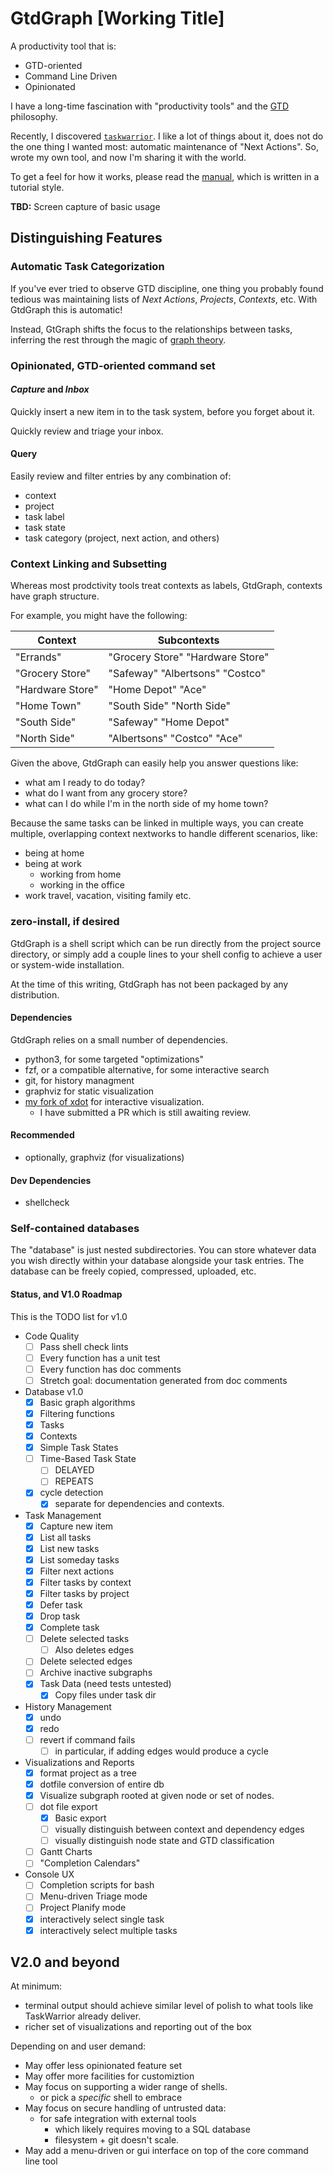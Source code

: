 # GtdGraph [Working Title]

A productivity tool that is:

- GTD-oriented
- Command Line Driven
- Opinionated

I have a long-time fascination with "productivity tools" and the
[GTD](https://en.wikipedia.org/wiki/Getting_Things_Done) philosophy.

Recently, I discovered [`taskwarrior`](https://taskwarrior.org/). I
like a lot of things about it, does not do the one thing I wanted
most: automatic maintenance of "Next Actions". So, wrote my own tool,
and now I'm sharing it with the world.

To get a feel for how it works, please read the [manual](manual.md),
which is written in a tutorial style.

**TBD:** Screen capture of basic usage

## Distinguishing Features

### Automatic Task Categorization 

If you've ever tried to observe GTD discipline, one thing you probably
found tedious was maintaining lists of *Next Actions*, *Projects*,
*Contexts*, etc. With GtdGraph this is automatic!

Instead, GtGraph shifts the focus to the relationships between tasks,
inferring the rest through the magic of [graph
theory](https://en.wikipedia.org/wiki/Graph_theory).

### Opinionated, GTD-oriented command set

#### *Capture* and *Inbox*

Quickly insert a new item in to the task system, before you forget
about it. 

Quickly review and triage your inbox.

#### Query

Easily review and filter entries by any combination of:

- context
- project
- task label
- task state
- task category (project, next action, and others)

### Context Linking and Subsetting

Whereas most prodctivity tools treat contexts as labels, GtdGraph,
contexts have graph structure.

For example, you might have the following:

| Context          | Subcontexts                      |
| ---------------- | -------------------------------- |
| "Errands"        | "Grocery Store" "Hardware Store" |
| "Grocery Store"  | "Safeway" "Albertsons" "Costco"  |
| "Hardware Store" | "Home Depot" "Ace"               |
| "Home Town"      | "South Side" "North Side"        |
| "South Side"     | "Safeway" "Home Depot"           |
| "North Side"     | "Albertsons" "Costco" "Ace"      |

Given the above, GtdGraph can easily help you answer questions like:

- what am I ready to do today?
- what do I want from any grocery store?
- what can I do while I'm in the north side of my home town?

Because the same tasks can be linked in multiple ways, you can create
multiple, overlapping context nextworks to handle different scenarios,
like: 

- being at home
- being at work
  - working from home
  - working in the office
- work travel, vacation, visiting family etc.

### zero-install, if desired

GtdGraph is a shell script which can be run directly from the project
source directory, or simply add a couple lines to your shell config to
achieve a user or system-wide installation.

At the time of this writing, GtdGraph has not been packaged by any
distribution.

#### Dependencies

GtdGraph relies on a small number of dependencies.

- python3, for some targeted "optimizations"
- fzf, or a compatible alternative, for some interactive search
- git, for history managment
- graphviz for static visualization
- [my fork of xdot](http://github.com/emdash/xdot) for interactive
  visualization.
  - I have submitted a PR which is still awaiting review.

#### Recommended

- optionally, graphviz (for visualizations)

#### Dev Dependencies

- shellcheck

### Self-contained databases

The "database" is just nested subdirectories. You can store whatever
data you wish directly within your database alongside your task
entries. The database can be freely copied, compressed, uploaded, etc.

#### Status, and V1.0 Roadmap ####

This is the TODO list for v1.0

- Code Quality
  - [ ] Pass shell check lints
  - [ ] Every function has a unit test
  - [ ] Every function has doc comments
  - [ ] Stretch goal: documentation generated from doc comments
- Database v1.0
  - [X] Basic graph algorithms
  - [X] Filtering functions
  - [X] Tasks
  - [X] Contexts
  - [X] Simple Task States
  - [ ] Time-Based Task State
	- [ ] DELAYED
	- [ ] REPEATS
  - [X] cycle detection
	- [X] separate for dependencies and contexts.
- Task Management
  - [X] Capture new item
  - [X] List all tasks
  - [X] List new tasks
  - [X] List someday tasks
  - [X] Filter next actions
  - [X] Filter tasks by context
  - [X] Filter tasks by project
  - [X] Defer task
  - [X] Drop task
  - [X] Complete task
  - [ ] Delete selected tasks
    - [ ] Also deletes edges
  - [ ] Delete selected edges
  - [ ] Archive inactive subgraphs
  - [X] Task Data (need tests untested)
    - [X] Copy files under task dir
- History Management
  - [X] undo
  - [X] redo
  - [ ] revert if command fails
    - [ ] in particular, if adding edges would produce a cycle
- Visualizations and Reports
  - [X] format project as a tree
  - [X] dotfile conversion of entire db
  - [X] Visualize subgraph rooted at given node or set of nodes.
  - [ ] dot file export
    - [X] Basic export
	- [ ] visually distinguish between context and dependency edges 
	- [ ] visually distinguish node state and GTD classification
  - [ ] Gantt Charts
  - [ ] "Completion Calendars"
- Console UX
  - [ ] Completion scripts for bash
  - [ ] Menu-driven Triage mode
  - [ ] Project Planify mode
  - [X] interactively select single task
  - [X] interactively select multiple tasks

## V2.0 and beyond

At minimum:

- terminal output should achieve similar level of polish to what tools
like TaskWarrior already deliver.
- richer set of visualizations and reporting out of the box

Depending on and user demand:

- May offer less opinionated feature set
- May offer more facilities for customiztion
- May focus on supporting a wider range of shells.
  - or pick a *specific* shell to embrace
- May focus on secure handling of untrusted data:
  - for safe integration with external tools
	- which likely requires moving to a SQL database
	- filesystem + git doesn't scale.
- May add a menu-driven or gui interface on top of the core command
  line tool
